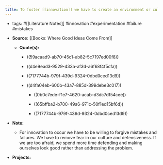 ```yaml
---
title: To foster [[innovation]] we have to create an environment or culture that promotes [[Experimentation]] and accepts failure.
---
```


- tags: #[[Literature Notes]] #innovation #experimentation #failure #mistakes

- **Source:** [[Books: Where Good Ideas Come From]]
	 - **Quote(s):**
		 - ((59acaad9-ab70-45c1-ab82-5c7197ed00f8))

		 - ((d4e9ead3-9529-433a-af3d-a6f68f4f5cfa))

		 - ((7177744b-979f-439d-9324-0dbd0ced13d9))

		 - ((d4fa04eb-600b-43a7-885d-399debe3c017))
			 - ((0b0c7ede-f1e7-4620-acab-d3dc7df54cee))

			 - ((65bffba2-b700-49a6-971c-50f1ed15bf6d))

			 - ((7177744b-979f-439d-9324-0dbd0ced13d9))

- **Note:**
	 - For innovation to occur we have to be willing to forgive mistakes and failures. We have to remove fear in our culture and defensiveness. If we are too afraid, we spend more time defending and making ourselves look good rather than addressing the problem. 

- **Projects:**
